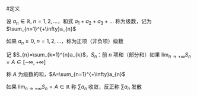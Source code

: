 #定义 

设 $a_{n}\in \mathbb{R},\;n=1,2,\dots$，和式 $a_{1}+a_{2}+a_{3}+\dots$ 称为级数，记为 $\sum_{n=1}^{+\infty}a_{n}$

如果 $a_{n}\geq 0,\;n=1,2,\dots$，称为正项（非负项）级数

记 $S_{n}=\sum_{k=1}^{n}a_{k}$，$S_{n}$：前 $n$ 项和（部分和）如果 $\lim_{ n \to +\infty }S_{n}=A\in[-\infty,+\infty ]$

称 $A$ 为级数的和，$A=\sum_{n=1}^{+\infty}a_{n}$

如果 $\lim_{ n \to +\infty }S_{n}=A\in \mathbb{R}$ 称 $\sum a_{n}$ 收敛，反正称 $\sum a_{n}$ 发散